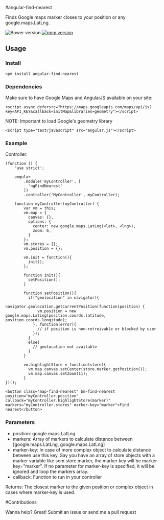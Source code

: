 #angular-find-nearest

Finds Google maps marker closes to your position or any google.maps.LatLng.

![Bower version](https://img.shields.io/bower/v/angular-find-nearest.svg)
[![npm version](https://img.shields.io/npm/v/angular-find-nearest.svg)](https://www.npmjs.com/package/angular-find-nearest)

## Usage
### Install
`npm install angular-find-nearest`

### Dependencies
Make sure to have Google Maps and AngularJS available on your site:
```
<script async defersrc="https://maps.googleapis.com/maps/api/js?key=API_KEY&callback=initMap&libraries=geometry"></script>
```
NOTE: Important to load Google's geometry library
```
<script type="text/javascript" src="angular.js"></script>
```

### Example
Controller: 
```
(function () {
    'use strict';

    angular
        .module('myController', [
          'ngFindNearest'
        ])
        .controller('MyController', myController);

    function myController(myController) {
        var vm = this;
        vm.map = {
          canvas: {},
          options: {
            center: new google.maps.LatLng(<lat>, <lng>),
            zoom: 6,
          }
        };
        vm.stores = {};
        vm.position = {};

        vm.init = function(){
          init();
        };

        function init(){
          setPosition();
        }

        function setPosition(){
          if("geolocation" in navigator){
            navigator.geolocation.getCurrentPosition(function(position) {
              vm.position = new google.maps.LatLng(position.coords.latitude, position.coords.longitude);
            }, function(error){
              // if position is non-retreivable or blocked by user
            });
          }
          else{
            // geolocation not available
          }
        }
        
        vm.highlightStore = function(store){
          vm.map.canvas.setCenter(store.marker.getPosition());
          vm.map.canvas.setZoom(11);
        }
})();
```




```
<button class="map-find-nearest" bm-find-nearest position="myController.position" callback="myController.highlightStore(marker)" markers="myController.stores" marker-key="marker">Find nearest</button>
```

### Parameters
* position: google.maps.LatLng
* markers: Array of markers to calculate distance between [google.maps.LatLng, google.maps.LatLng]
* marker-key: In case of more complex object to calculate distance between use this key. Say you have an array of store objects with a marker variable like som store.marker, the marker key will be marker-key="marker". If no parameter for marker-key is specified, it will be ignored and loop the markers array.
* callback: Function to run in your controller

Returns: The closest marker to the given position or complex object in cases where marker-key is used.

#Contributions

Wanna help? Great! Submit an issue or send me a pull request
